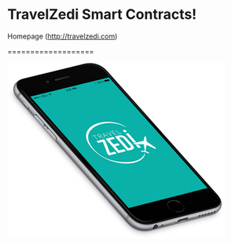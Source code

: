# TravelZedi Smart Contracts!
Homepage (http://travelzedi.com)

===================

<img src="assets/mobile-header.png" />